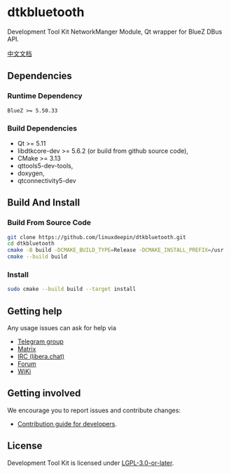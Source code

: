# dtkbluetooth

Development Tool Kit NetworkManger Module, Qt wrapper for BlueZ DBus API.

[中文文档](./README.zh_CN.md)

## Dependencies

### Runtime Dependency

`BlueZ >= 5.50.33`

### Build Dependencies

- Qt >= 5.11
- libdtkcore-dev >= 5.6.2 (or build from github source code),
- CMake >= 3.13
- qttools5-dev-tools,
- doxygen,
- qtconnectivity5-dev

## Build And Install

### Build From Source Code

```bash
git clone https://github.com/linuxdeepin/dtkbluetooth.git
cd dtkbluetooth
cmake -B build -DCMAKE_BUILD_TYPE=Release -DCMAKE_INSTALL_PREFIX=/usr
cmake --build build
```

### Install

```bash
sudo cmake --build build --target install
```

## Getting help

Any usage issues can ask for help via

- [Telegram group](https://t.me/deepin)
- [Matrix](https://matrix.to/#/#deepin-community:matrix.org)
- [IRC (libera.chat)](https://web.libera.chat/#deepin-community)
- [Forum](https://bbs.deepin.org)
- [WiKi](https://wiki.deepin.org/)

## Getting involved

We encourage you to report issues and contribute changes:

- [Contribution guide for developers](https://github.com/linuxdeepin/developer-center/wiki/Contribution-Guidelines-for-Developers-en).

## License

Development Tool Kit is licensed under [LGPL-3.0-or-later](LICENSE).
